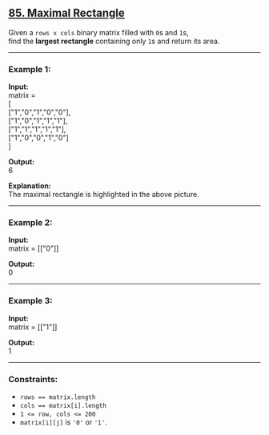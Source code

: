 ## [85. Maximal Rectangle](https://leetcode.com/problems/maximal-rectangle/)

Given a `rows x cols` binary matrix filled with `0`s and `1`s,  
find the **largest rectangle** containing only `1`s and return its area.  

---

### Example 1:
**Input:**  
matrix =  
[  
 ["1","0","1","0","0"],  
 ["1","0","1","1","1"],  
 ["1","1","1","1","1"],  
 ["1","0","0","1","0"]  
]  

**Output:**  
6  

**Explanation:**  
The maximal rectangle is highlighted in the above picture.  

---

### Example 2:
**Input:**  
matrix = [["0"]]  

**Output:**  
0  

---

### Example 3:
**Input:**  
matrix = [["1"]]  

**Output:**  
1  

---

### Constraints:
- `rows == matrix.length`  
- `cols == matrix[i].length`  
- `1 <= row, cols <= 200`  
- `matrix[i][j]` is `'0'` or `'1'`.  
